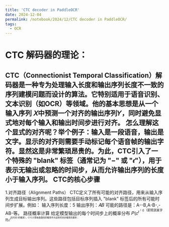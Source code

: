 ```yaml
---
title: 'CTC decoder in PaddleOCR'
date: 2024-12-04
permalink: /notebook/2024/12/CTC decoder in PaddleOCR/
tags:
  - OCR
---
```



CTC 解码器的理论：
====
CTC（Connectionist Temporal Classification）解码器是一种专为处理输入长度和输出序列长度不一致的序列建模问题而设计的算法。它特别适用于语音识别、文本识别（如OCR）等领域。他的基本思想是从一个输入序列 
𝑋中预测一个对齐的输出序列𝑌，同时**避免显式地对每个输入和输出时间步进行对齐**。
怎么理解这个显式的对齐呢？举个例子：输入是一段语音，输出是文字。显示的对齐则需要手动标记每个语音帧的输出字符。显然这是非常繁琐昂贵的。为此，CTC引入了一个特殊的 "blank" 标签（通常记为 "−" 或 "𝜖"），用于表示**无输出或忽略**的时间步，从而允许输出序列的长度小于输入序列。
CTC的核心步骤
----
1.对齐路径（Alignment Paths）
CTC定义了所有可能的对齐路径，用来从输入序列生成目标输出序列。这些路径包括目标序列插入 "blank" 标签后的所有可能时间步扩展。例如：
输入序列长度：5
输出序列：𝐴𝐵
可能的路径是：A--B,A-B-,-AB-等。
路径概率计算
给定模型输出的每个时间步上的概率分布 
𝑃(𝑐<sup>𝑡<sup>∣𝑡)（即预测某字符𝑐<sup>𝑡<sup>在时间 𝑡的概率），CTC计算每条路径的概率作为这些时间步概率的乘积：